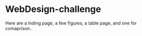 # WebDesign-challenge
Here are a lnding page, 
a few figures, a table page, 
and one for comaprison..